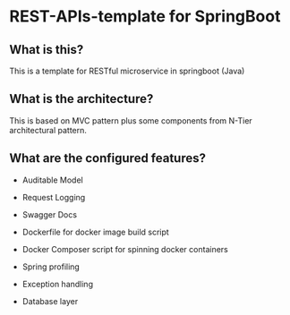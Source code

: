# REST-APIs-template for SpringBoot

## What is this?

This is a template for RESTful microservice in springboot (Java)

## What is the architecture?

This is based on MVC pattern plus some components from N-Tier architectural pattern.

## What are the configured features?

* Auditable Model

* Request Logging

* Swagger Docs

* Dockerfile for docker image build script

* Docker Composer script for spinning docker containers 

* Spring profiling

* Exception handling

* Database layer